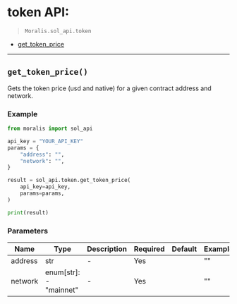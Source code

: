 # token API: 

> `Moralis.sol_api.token`

- [get_token_price](#get_token_price)


---
## `get_token_price()`
Gets the token price (usd and native) for a given contract address and network.


### Example
```python
from moralis import sol_api

api_key = "YOUR_API_KEY"
params = {
    "address": "", 
    "network": "", 
}

result = sol_api.token.get_token_price(
    api_key=api_key,
    params=params,
)

print(result)

```

### Parameters

| Name | Type | Description | Required | Default | Example |
|------|------|-------------|----------|---------|---------|
| address | str | - | Yes |  | "" |
| network | enum[str]: <br/>- "mainnet" | - | Yes |  | "" |





